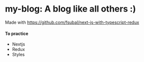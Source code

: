 # my-blog: A blog like all others :)

Made with https://github.com/fsubal/next-js-with-typescript-redux

#### To practice

- Nextjs
- Redux
- Styles
